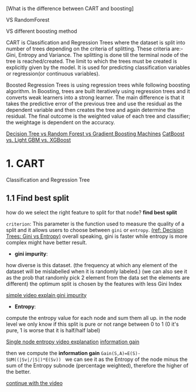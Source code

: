 [What is the difference between CART and boosting]

VS RandomForest

VS different boosting method



CART is Classification and Regression Trees where the dataset is 
split into number of trees depending on the criteria of splitting. 
These criteria are:- Gini, Entropy and Variance. The splitting is done till the terminal node of the tree is reached/created. The limit to which the trees must be created is explicitly given by the model. It is used for predicting classification variables or regression(or continuous variables).

Boosted Regression Trees is using regression trees while following boosting algorithm. In Boosting, trees are built iteratively using regression trees and it converts weak learners into a strong learner. The main difference is that it takes the predictive error of the previous tree and use the residual as the dependent variable and then creates the tree and again determine the residual. The final outcome is the weighted value of each tree and classifier; the weightage is dependent on the accuracy.

[Decision Tree vs Random Forest vs Gradient Boosting Machines](https://www.datasciencecentral.com/profiles/blogs/decision-tree-vs-random-forest-vs-boosted-trees-explained)
[CatBoost vs. Light GBM vs. XGBoost](https://towardsdatascience.com/catboost-vs-light-gbm-vs-xgboost-5f93620723db)
# 1. CART

Classification and Regression Tree 


## 1.1 Find best split

how do we select the right feature to split for that node? **find best split**

`criterion`: This parameter is the function used to measure the quality of a split 
and it allows users to choose between `gini` or `entropy`.
[(ref: Decision Trees: Gini vs Entropy)](https://quantdare.com/decision-trees-gini-vs-entropy/)
overall speaking, gini is faster while entropy is more complex might have
better result.

* **gini impurity**: 
 
how diverse is this dataset. (the frequency at which 
any element of the dataset will be mislabelled when it is randomly labeled.)
(we can also see it as the prob that randomly pick 2 element from the data 
set the elements are different)
the optimum split is chosen by the features with less Gini Index

[simple video explain gini impurity](https://www.youtube.com/watch?v=u4IxOk2ijSs)

* **Entropy**: 

compute the entropy value for each node and sum them all up.
in the node level we only know if this split is pure or not
range between 0 to 1 (0 it's pure, 1 is worse that it is half/half label)

[Single node entropy video explanation](https://www.youtube.com/watch?v=1IQOtJ4NI_0)
[information gain](https://www.youtube.com/watch?v=FuTRucXB9rA)

then we compute the **information gain**
`Gain(S,A)=E(S)-SUM((|Sv|/|S|)*E(Sv)) `
we can see it as the Entropy of the node minus the sum of the 
Entropy subnode (percentage weighted), therefore the higher of the better.


[continue with the video](https://www.youtube.com/watch?v=5aIFgrrTqOw&list=PLZoTAELRMXVPBTrWtJkn3wWQxZkmTXGwe&index=52)

